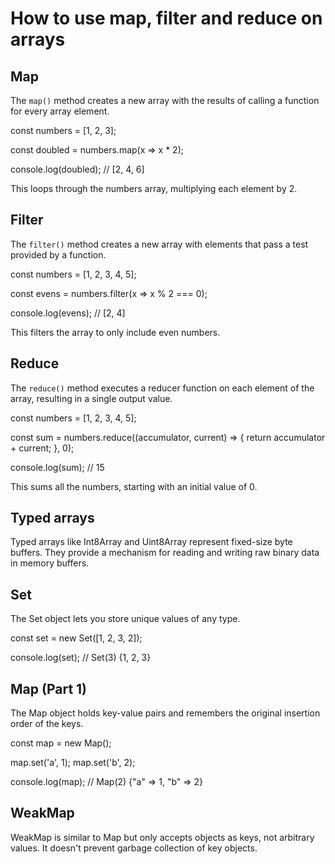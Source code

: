 # How to use map, filter and reduce on arrays

## Map

The `map()` method creates a new array with the results of calling a function for every array element.

const numbers = [1, 2, 3];

const doubled = numbers.map(x => x \* 2);

console.log(doubled); // [2, 4, 6]

This loops through the numbers array, multiplying each element by 2.

## Filter

The `filter()` method creates a new array with elements that pass a test provided by a function.

const numbers = [1, 2, 3, 4, 5];

const evens = numbers.filter(x => x % 2 === 0);

console.log(evens); // [2, 4]

This filters the array to only include even numbers.

## Reduce

The `reduce()` method executes a reducer function on each element of the array, resulting in a single output value.

const numbers = [1, 2, 3, 4, 5];

const sum = numbers.reduce((accumulator, current) => {
return accumulator + current;
}, 0);

console.log(sum); // 15

This sums all the numbers, starting with an initial value of 0.

## Typed arrays

Typed arrays like Int8Array and Uint8Array represent fixed-size byte buffers. They provide a mechanism for reading and writing raw binary data in memory buffers.

## Set

The Set object lets you store unique values of any type.

const set = new Set([1, 2, 3, 2]);

console.log(set); // Set(3) {1, 2, 3}

## Map (Part 1)

The Map object holds key-value pairs and remembers the original insertion order of the keys.

const map = new Map();

map.set('a', 1);
map.set('b', 2);

console.log(map); // Map(2) {"a" => 1, "b" => 2}

## WeakMap

WeakMap is similar to Map but only accepts objects as keys, not arbitrary values. It doesn't prevent garbage collection of key objects.

